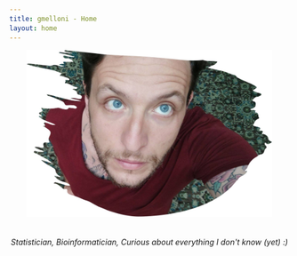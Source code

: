 ```yaml
---
title: gmelloni - Home
layout: home
---
```


<div style="text-align:center">
<a href="https://gmelloni.github.io">
<img src ="images/blueeyes_paint.jpg" height="300"/>
</a>
</div>

<br>
<br>


<div style="text-align:center">
<i>Statistician, 
Bioinformatician, 
Curious about everything I don't know (yet) 
:)</i>
</div>